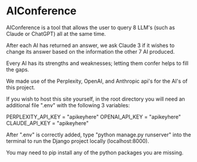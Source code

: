 # AIConference

AIConference is a tool that allows the user to query 8 LLM's (such as Claude or ChatGPT) all at the same time.

After each AI has returned an answer, we ask Claude 3 if it wishes to change its answer based on the information the other 7 AI produced.

Every AI has its strengths and weaknesses; letting them confer helps to fill the gaps.

We made use of the Perplexity, OpenAI, and Anthropic api's for the AI's of this project.

If you wish to host this site yourself, in the root directory you will need an additional file ".env" with the following 3 variables:

PERPLEXITY_API_KEY = "apikeyhere"
OPENAI_API_KEY = "apikeyhere"
CLAUDE_API_KEY = "apikeyhere"

After ".env" is correctly added, type "python manage.py runserver" into the terminal to run the Django project locally (localhost:8000).  

You may need to pip install any of the python packages you are missing.